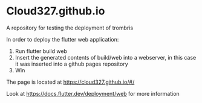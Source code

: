
# Cloud327.github.io
A repository for testing the deployment of trombris

In order to deploy the flutter web application:
  1. Run flutter build web
  2. Insert the generated contents of build/web into a webserver, in this case it was inserted into a github pages repository
  3. Win

The page is located at https://cloud327.github.io/#/


Look at https://docs.flutter.dev/deployment/web for more information
